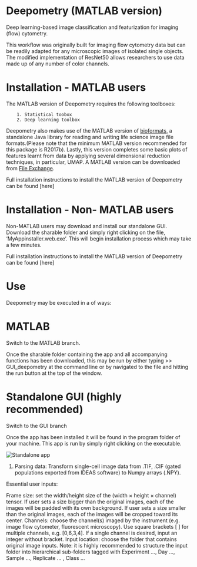 # Deepometry (MATLAB version)
Deep learning-based image classification and featurization for imaging (flow) cytometry.

This workflow was originally built for imaging flow cytometry data but can be readily adapted for any microscopic images of isolated single objects. The modified implementation of ResNet50 allows researchers to use data made up of any number of color channels.

# Installation - MATLAB users

The MATLAB version of Deepometry requires the following toolboxes:

        1. Statistical toobox
        2. Deep learning toolbox
    
Deepometry also makes use of the MATLAB version of [bioformats,](www.openmicroscopy.org/bio-formats/downloads/) a standalone Java library for reading and writing life science image file formats.(Please note that the minimum MATLAB version recommended for this package is R2017b). Lastly, this version completes some basic plots of features learnt from data by applying several dimensional reduction techniques, in particular, UMAP. A MATLAB version can be downloaded from [File Exchange](www.mathworks.com/matlabcentral/fileexchange/71902-uniform-manifold-approximation-and-projection-umap). 

Full installation instructions to install the MATLAB version of Deepometry can be found [here]

# Installation - Non- MATLAB users

Non-MATLAB users may download and install our standalone GUI. Download the sharable folder and simply right clicking on the file, ‘MyAppinstaller.web.exe’. This will begin installation process which may take a few minutes. 

Full installation instructions to install the MATLAB version of Deepometry can be found [here]

# Use

Deepometry may be executed in a of ways:

# MATLAB

Switch to the MATLAB branch.

Once the sharable folder containing the app and all accompanying functions has been downloaded, this may be run by either typing >> GUI_deepometry at the command line or by navigated to the file and hitting the run button at the top of the window. 

# Standalone GUI (highly recommended)

Switch to the GUI branch

Once the app has been installed it will be found in the program folder of your machine. This app is run by simply right clicking on the executable.

![Standalone app](https://github.com/ClaireBarnes197/Deepometry_MATLAB_GUI/images.jpg)

1. Parsing data:
Transform single-cell image data from .TIF, .CIF (gated populations exported from IDEAS software) to Numpy arrays (.NPY).

Essential user inputs:

Frame size: set the width/height size of the (width × height × channel) tensor. If user sets a size bigger than the original images, each of the images will be padded with its own background. If user sets a size smaller than the original images, each of the images will be cropped toward its center.
Channels: choose the channel(s) imaged by the instrument (e.g. image flow cytometer, fluorescent microscopy). Use square brackets [ ] for multiple channels, e.g. [0,6,3,4]. If a single channel is desired, input an integer without bracket.
Input location: choose the folder that contains original image inputs. Note: it is highly recommended to structure the input folder into hierarchical sub-folders tagged with Experiment ..., Day ..., Sample ..., Replicate ... , Class ...



















